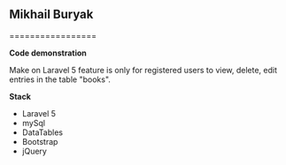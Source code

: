 ## Mikhail Buryak ##
=================

**Code demonstration**

Make on Laravel 5 feature is only for registered users to view, delete, edit entries in the table "books".

**Stack**

* Laravel 5
* mySql
* DataTables
* Bootstrap
* jQuery